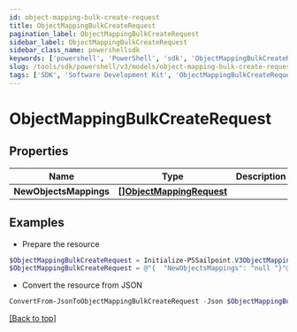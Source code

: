 ```yaml
---
id: object-mapping-bulk-create-request
title: ObjectMappingBulkCreateRequest
pagination_label: ObjectMappingBulkCreateRequest
sidebar_label: ObjectMappingBulkCreateRequest
sidebar_class_name: powershellsdk
keywords: ['powershell', 'PowerShell', 'sdk', 'ObjectMappingBulkCreateRequest', 'ObjectMappingBulkCreateRequest'] 
slug: /tools/sdk/powershell/v3/models/object-mapping-bulk-create-request
tags: ['SDK', 'Software Development Kit', 'ObjectMappingBulkCreateRequest', 'ObjectMappingBulkCreateRequest']
---
```



# ObjectMappingBulkCreateRequest

## Properties

Name | Type | Description | Notes
------------ | ------------- | ------------- | -------------
**NewObjectsMappings** | [**[]ObjectMappingRequest**](object-mapping-request) |  | [required]

## Examples

- Prepare the resource
```powershell
$ObjectMappingBulkCreateRequest = Initialize-PSSailpoint.V3ObjectMappingBulkCreateRequest  -NewObjectsMappings null
$ObjectMappingBulkCreateRequest = @"{  "NewObjectsMappings": "null "}"@
```

- Convert the resource from JSON
```powershell
ConvertFrom-JsonToObjectMappingBulkCreateRequest -Json $ObjectMappingBulkCreateRequest
```


[[Back to top]](#) 

